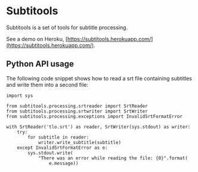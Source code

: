 Subtitools
==========

Subtitools is a set of tools for subtitle processing.

See a demo on Heroku, [https://subtitools.herokuapp.com/](https://subtitools.herokuapp.com/).

## Python API usage

The following code snippet shows how to read a srt file containing subtitles
and write them into a second file:

```
import sys

from subtitools.processing.srtreader import SrtReader
from subtitools.processing.srtwriter import SrtWriter
from subtitools.processing.exceptions import InvalidSrtFormatError

with SrtReader('tlo.srt') as reader, SrtWriter(sys.stdout) as writer:
    try:
        for subtitle in reader:
            writer.write_subtitle(subtitle)
    except InvalidSrtFormatError as e:
        sys.stdout.write(
            "There was an error while reading the file: {0}".format(
                e.message))
```
